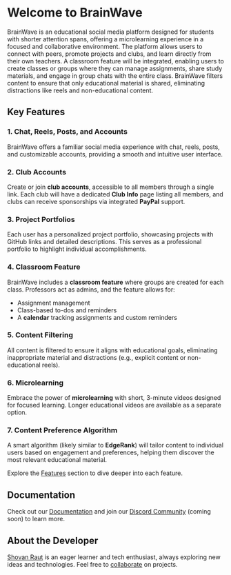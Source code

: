# Welcome to BrainWave

BrainWave is an educational social media platform designed for students with shorter attention spans, offering a microlearning experience in a focused and collaborative environment. The platform allows users to connect with peers, promote projects and clubs, and learn directly from their own teachers. A classroom feature will be integrated, enabling users to create classes or groups where they can manage assignments, share study materials, and engage in group chats with the entire class. BrainWave filters content to ensure that only educational material is shared, eliminating distractions like reels and non-educational content.

## Key Features

### 1. Chat, Reels, Posts, and Accounts
BrainWave offers a familiar social media experience with chat, reels, posts, and customizable accounts, providing a smooth and intuitive user interface.

### 2. Club Accounts
Create or join **club accounts**, accessible to all members through a single link. Each club will have a dedicated **Club Info** page listing all members, and clubs can receive sponsorships via integrated **PayPal** support.

### 3. Project Portfolios
Each user has a personalized project portfolio, showcasing projects with GitHub links and detailed descriptions. This serves as a professional portfolio to highlight individual accomplishments.

### 4. Classroom Feature
BrainWave includes a **classroom feature** where groups are created for each class. Professors act as admins, and the feature allows for:
- Assignment management
- Class-based to-dos and reminders
- A **calendar** tracking assignments and custom reminders

### 5. Content Filtering
All content is filtered to ensure it aligns with educational goals, eliminating inappropriate material and distractions (e.g., explicit content or non-educational reels).

### 6. Microlearning
Embrace the power of **microlearning** with short, 3-minute videos designed for focused learning. Longer educational videos are available as a separate option.

### 7. Content Preference Algorithm
A smart algorithm (likely similar to **EdgeRank**) will tailor content to individual users based on engagement and preferences, helping them discover the most relevant educational material.

Explore the [Features]() section to dive deeper into each feature.

## Documentation

Check out our [Documentation](Documentation/documentationIndex.md) and join our [Discord Community]() (coming soon) to learn more.

## About the Developer
[Shovan Raut](https://shovanraut.vercel.app/) is an eager learner and tech enthusiast, always exploring new ideas and technologies. Feel free to [collaborate]() on projects.